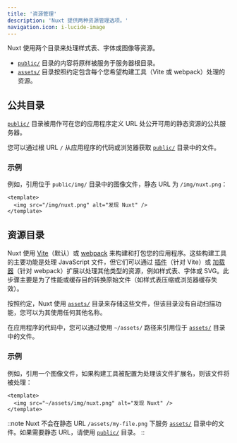 ```yaml
---
title: '资源管理'
description: 'Nuxt 提供两种资源管理选项。'
navigation.icon: i-lucide-image
---
```


Nuxt 使用两个目录来处理样式表、字体或图像等资源。

- [`public/`](/docs/guide/directory-structure/public) 目录的内容将原样被服务于服务器根目录。
- [`assets/`](/docs/guide/directory-structure/assets) 目录按照约定包含每个您希望构建工具（Vite 或 webpack）处理的资源。

## 公共目录

[`public/`](/docs/guide/directory-structure/public) 目录被用作可在您的应用程序定义 URL 处公开可用的静态资源的公共服务器。

您可以通过根 URL `/` 从应用程序的代码或浏览器获取 [`public/`](/docs/guide/directory-structure/public) 目录中的文件。

### 示例

例如，引用位于 `public/img/` 目录中的图像文件，静态 URL 为 `/img/nuxt.png`：

```vue [app.vue]
<template>
  <img src="/img/nuxt.png" alt="发现 Nuxt" />
</template>
```

## 资源目录

Nuxt 使用 [Vite](https://vite.zhcndoc.com/guide/assets.html)（默认）或 [webpack](https://webpack.js.org/guides/asset-management) 来构建和打包您的应用程序。这些构建工具的主要功能是处理 JavaScript 文件，但它们可以通过 [插件](https://vite.zhcndoc.com/plugins)（针对 Vite）或 [加载器](https://webpack.js.org/loaders)（针对 webpack）扩展以处理其他类型的资源，例如样式表、字体或 SVG。此步骤主要是为了性能或缓存目的转换原始文件（如样式表压缩或浏览器缓存失效）。

按照约定，Nuxt 使用 [`assets/`](/docs/guide/directory-structure/assets) 目录来存储这些文件，但该目录没有自动扫描功能，您可以为其使用任何其他名称。

在应用程序的代码中，您可以通过使用 `~/assets/` 路径来引用位于 [`assets/`](/docs/guide/directory-structure/assets) 目录中的文件。

### 示例

例如，引用一个图像文件，如果构建工具被配置为处理该文件扩展名，则该文件将被处理：

```vue [app.vue]
<template>
  <img src="~/assets/img/nuxt.png" alt="发现 Nuxt" />
</template>
```

::note
Nuxt 不会在静态 URL `/assets/my-file.png` 下服务 [`assets/`](/docs/guide/directory-structure/assets) 目录中的文件。如果需要静态 URL，请使用 [`public/`](#公共目录) 目录。
::
